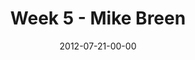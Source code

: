 ---
layout: message
category: message
series: "The Good Life"
title: "Week 5 - Mike Breen"
date: 2012-07-21-00-00
message_id: 738
---
